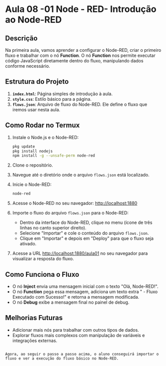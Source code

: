 # Aula 08 -01 Node - RED- Introdução ao Node-RED

## Descrição
Na primeira aula, vamos aprender a configurar o Node-RED, criar o primeiro fluxo e trabalhar com o nó **Function**. O nó **Function** nos permite executar código JavaScript diretamente dentro do fluxo, manipulando dados conforme necessário.

## Estrutura do Projeto

1. **`index.html`**: Página simples de introdução à aula.
2. **`style.css`**: Estilo básico para a página.
3. **`flows.json`**: Arquivo de fluxo do Node-RED. Ele define o fluxo que iremos usar nesta aula.

## Como Rodar no Termux

1. Instale o Node.js e o Node-RED:
    ```bash
    pkg update
    pkg install nodejs
    npm install -g --unsafe-perm node-red
    ```

2. Clone o repositório.

3. Navegue até o diretório onde o arquivo `flows.json` está localizado.

4. Inicie o Node-RED:
    ```bash
    node-red
    ```

5. Acesse o Node-RED no seu navegador: [http://localhost:1880](http://localhost:1880)

6. Importe o fluxo do arquivo `flows.json` para o Node-RED:

    - Dentro da interface do Node-RED, clique no menu (ícone de três linhas no canto superior direito).
    - Selecione "Importar" e cole o conteúdo do arquivo `flows.json`.
    - Clique em "Importar" e depois em "Deploy" para que o fluxo seja ativado.

7. Acesse a URL [http://localhost:1880/aula01](http://localhost:1880/aula01) no seu navegador para visualizar a resposta do fluxo.

## Como Funciona o Fluxo

- O nó **Inject** envia uma mensagem inicial com o texto "Olá, Node-RED!".
- O nó **Function** pega essa mensagem, adiciona um texto extra " - Fluxo Executado com Sucesso!" e retorna a mensagem modificada.
- O nó **Debug** exibe a mensagem final no painel de debug.

## Melhorias Futuras
- Adicionar mais nós para trabalhar com outros tipos de dados.
- Explorar fluxos mais complexos com manipulação de variáveis e integrações externas.
```

Agora, ao seguir o passo a passo acima, o aluno conseguirá importar o fluxo e ver a execução do fluxo básico no Node-RED.
